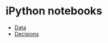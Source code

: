 # iPython notebooks

* [Data](http://nbviewer.ipython.org/github/choderalab/cup-xiv/blob/master/notebooks/Data.ipynb)
* [Decisions](http://nbviewer.ipython.org/github/choderalab/cup-xiv/blob/master/notebooks/Decisions.ipynb)